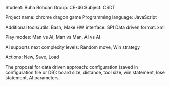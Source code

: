 Student: Buha Bohdan
Group: CE-46
Subject: CSDT

Project name: chrome dragon game
Programming language: JavaScript

Additional tools/utils: Bash, Make
HW interface: SPI
Data driven format: xml

Play modes: Man vs AI, Man vs Man, AI vs AI

AI supports next complexity levels: Random move, Win strategy

Actions: New, Save, Load

The proposal for data driven approach: configuration (saved in configuration file or DB): board size, distance, tool size, win statement, lose statement, AI parameters.
